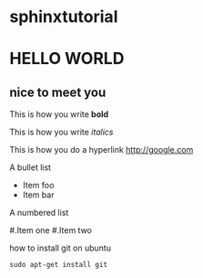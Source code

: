 sphinxtutorial
==============

HELLO WORLD
===========

nice to meet you
----------------

This is how you write **bold**

This is how you write *italics*

This is how you do a hyperlink http://google.com

A bullet list

* Item foo
* Item bar

A numbered list

#.Item one 
#.Item two



how to install git on ubuntu
    
    sudo apt-get install git
